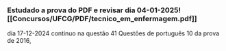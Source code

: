 ### Estudado a prova do PDF e revisar dia 04-01-2025![[Concursos/UFCG/PDF/tecnico_em_enfermagem.pdf]]
dia 17-12-2024 continuo na questão 41 
Questões de português 10 da prova de 2016, 
